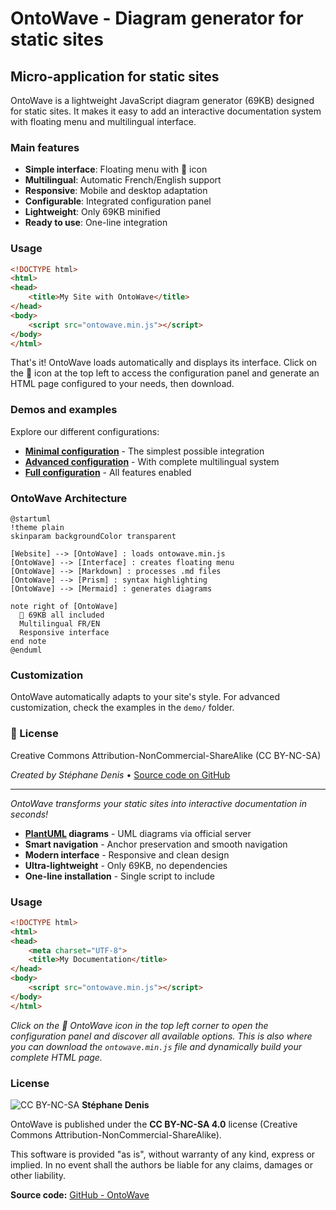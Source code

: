 # OntoWave - Diagram generator for static sites

## Micro-application for static sites

OntoWave is a lightweight JavaScript diagram generator (69KB) designed for static sites. It makes it easy to add an interactive documentation system with floating menu and multilingual interface.

### Main features

- **Simple interface**: Floating menu with 🌊 icon
- **Multilingual**: Automatic French/English support  
- **Responsive**: Mobile and desktop adaptation
- **Configurable**: Integrated configuration panel
- **Lightweight**: Only 69KB minified
- **Ready to use**: One-line integration

### Usage

```html
<!DOCTYPE html>
<html>
<head>
    <title>My Site with OntoWave</title>
</head>
<body>
    <script src="ontowave.min.js"></script>
</body>
</html>
```

That's it! OntoWave loads automatically and displays its interface. Click on the 🌊 icon at the top left to access the configuration panel and generate an HTML page configured to your needs, then download.

### Demos and examples

Explore our different configurations:

- **[Minimal configuration](demo/minimal.html)** - The simplest possible integration
- **[Advanced configuration](demo/advanced.html)** - With complete multilingual system  
- **[Full configuration](demo/full-config.html)** - All features enabled

### OntoWave Architecture

```plantuml
@startuml
!theme plain
skinparam backgroundColor transparent

[Website] --> [OntoWave] : loads ontowave.min.js
[OntoWave] --> [Interface] : creates floating menu
[OntoWave] --> [Markdown] : processes .md files
[OntoWave] --> [Prism] : syntax highlighting
[OntoWave] --> [Mermaid] : generates diagrams

note right of [OntoWave]
  🌊 69KB all included
  Multilingual FR/EN
  Responsive interface
end note
@enduml
```

### Customization

OntoWave automatically adapts to your site's style. For advanced customization, check the examples in the `demo/` folder.

### 📜 License

Creative Commons Attribution-NonCommercial-ShareAlike (CC BY-NC-SA)

*Created by Stéphane Denis* • [Source code on GitHub](https://github.com/stephanedenis/OntoWave)

---

*OntoWave transforms your static sites into interactive documentation in seconds!*
- **[PlantUML](https://plantuml.com/) diagrams** - UML diagrams via official server
- **Smart navigation** - Anchor preservation and smooth navigation
- **Modern interface** - Responsive and clean design
- **Ultra-lightweight** - Only 69KB, no dependencies
- **One-line installation** - Single script to include

### Usage

```html
<!DOCTYPE html>
<html>
<head>
    <meta charset="UTF-8">
    <title>My Documentation</title>
</head>
<body>
    <script src="ontowave.min.js"></script>
</body>
</html>
```

*Click on the 🌊 OntoWave icon in the top left corner to open the configuration panel and discover all available options. This is also where you can download the `ontowave.min.js` file and dynamically build your complete HTML page.*

### License

![CC BY-NC-SA](https://i.creativecommons.org/l/by-nc-sa/4.0/88x31.png) **Stéphane Denis**

OntoWave is published under the **CC BY-NC-SA 4.0** license (Creative Commons Attribution-NonCommercial-ShareAlike).

This software is provided "as is", without warranty of any kind, express or implied. In no event shall the authors be liable for any claims, damages or other liability.

**Source code:** [GitHub - OntoWave](https://github.com/stephanedenis/OntoWave)
